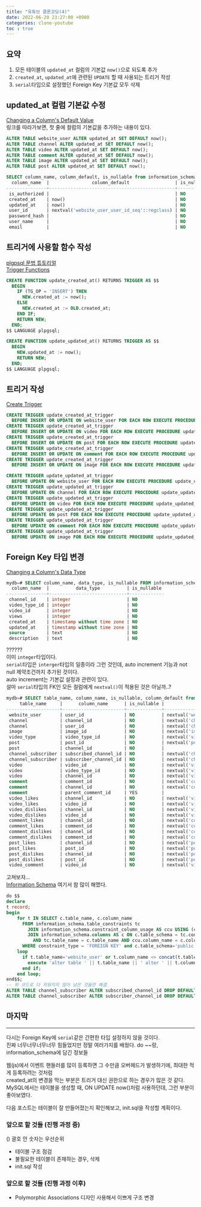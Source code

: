 ```yaml
---
title: "유튜브 클론코딩(4)"
date: 2022-06-20 23:27:00 +0900
categories: clone-youtube
toc : true
---
```


## 요약

1. 모든 테이블의 `updated_at` 컬럼의 기본값 `now()`으로 되도록 추가  
2. `created_at`, `updated_at`에 관련된 `UPDATE` 할 때 사용되는 트리거 작성
3. `serial`타입으로 설정했던 Foreign Key 기본값 모두 삭제

## updated_at 컬럼 기본값 수정

[Changing a Column's Default Value](https://www.postgresql.org/docs/current/ddl-alter.html#id-1.5.4.8.9)  
링크를 따라가보면, 첫 줄에 컬럼의 기본값을 추가하는 내용이 있다.  

```sql
ALTER TABLE website_user ALTER updated_at SET DEFAULT now();
ALTER TABLE channel ALTER updated_at SET DEFAULT now();
ALTER TABLE video ALTER updated_at SET DEFAULT now();
ALTER TABLE comment ALTER updated_at SET DEFAULT now();
ALTER TABLE image ALTER updated_at SET DEFAULT now();
ALTER TABLE post ALTER updated_at SET DEFAULT now();

SELECT column_name, column_default, is_nullable from information_schema.columns where table_name='website_user';
  column_name  |                column_default                 | is_nullable 
---------------+-----------------------------------------------+-------------
 is_authorized |                                               | NO
 created_at    | now()                                         | NO
 updated_at    | now()                                         | NO
 user_id       | nextval('website_user_user_id_seq'::regclass) | NO
 password_hash |                                               | NO
 user_name     |                                               | NO
 email         |                                               | NO
```

## 트리거에 사용할 함수 작성

[plgpsql 문법 튜토리얼](https://www.postgresqltutorial.com/postgresql-plpgsql/)  
[Trigger Functions](https://www.postgresql.org/docs/current/plpgsql-trigger.html)  

```sql
CREATE FUNCTION update_created_at() RETURNS TRIGGER AS $$
  BEGIN
    IF (TG_OP = 'INSERT') THEN
      NEW.created_at := now();
    ELSE
      NEW.created_at := OLD.created_at;
    END IF;
    RETURN NEW;
  END;
$$ LANGUAGE plpgsql;

CREATE FUNCTION update_updated_at() RETURNS TRIGGER AS $$
  BEGIN
    NEW.updated_at := now();
    RETURN NEW;
  END;
$$ LANGUAGE plpgsql;
```

## 트리거 작성

[Create Trigger](https://www.postgresql.org/docs/current/sql-createtrigger.html)  

```sql
CREATE TRIGGER update_created_at_trigger
  BEFORE INSERT OR UPDATE ON website_user FOR EACH ROW EXECUTE PROCEDURE update_created_at();
CREATE TRIGGER update_created_at_trigger
  BEFORE INSERT OR UPDATE ON video FOR EACH ROW EXECUTE PROCEDURE update_created_at();
CREATE TRIGGER update_created_at_trigger
  BEFORE INSERT OR UPDATE ON post FOR EACH ROW EXECUTE PROCEDURE update_created_at();
CREATE TRIGGER update_created_at_trigger
  BEFORE INSERT OR UPDATE ON comment FOR EACH ROW EXECUTE PROCEDURE update_created_at();
CREATE TRIGGER update_created_at_trigger
  BEFORE INSERT OR UPDATE ON image FOR EACH ROW EXECUTE PROCEDURE update_created_at();

CREATE TRIGGER update_updated_at_trigger
  BEFORE UPDATE ON website_user FOR EACH ROW EXECUTE PROCEDURE update_updated_at();
CREATE TRIGGER update_updated_at_trigger
  BEFORE UPDATE ON channel FOR EACH ROW EXECUTE PROCEDURE update_updated_at();
CREATE TRIGGER update_updated_at_trigger
  BEFORE UPDATE ON video FOR EACH ROW EXECUTE PROCEDURE update_updated_at();
CREATE TRIGGER update_updated_at_trigger
  BEFORE UPDATE ON post FOR EACH ROW EXECUTE PROCEDURE update_updated_at();
CREATE TRIGGER update_updated_at_trigger
  BEFORE UPDATE ON comment FOR EACH ROW EXECUTE PROCEDURE update_updated_at();
CREATE TRIGGER update_updated_at_trigger
  BEFORE UPDATE ON image FOR EACH ROW EXECUTE PROCEDURE update_updated_at();
```

## Foreign Key 타입 변경

[Changing a Column's Data Type](https://www.postgresql.org/docs/current/ddl-alter.html#id-1.5.4.8.10)  

```sql
mydb=# SELECT column_name, data_type, is_nullable FROM information_schema.columns WHERE table_name='video';
  column_name  |          data_type          | is_nullable 
---------------+-----------------------------+-------------
 channel_id    | integer                     | NO
 video_type_id | integer                     | NO
 video_id      | integer                     | NO
 views         | integer                     | NO
 created_at    | timestamp without time zone | NO
 updated_at    | timestamp without time zone | NO
 source        | text                        | NO
 description   | text                        | NO
```

??????  
이미 `integer`타입이다.  
`serial`타입은 `interger`타입의 일종이라 그런 것인데, auto increment 기능과 not null 제약조건까지 추가된 것이다.  
auto increment는 기본값 설정과 관련이 있다.  
설마 `serial`타입의 FK인 모든 컬럼에게 `nextval()`이 적용된 것은 아닐까..?  
```sql
mydb=# SELECT table_name, column_name, is_nullable, column_default from information_schema.columns where table_schema='public' and column_name like '%\_id';
     table_name     |      column_name      | is_nullable |                          column_default                           
--------------------+-----------------------+-------------+-------------------------------------------------------------------
 website_user       | user_id               | NO          | nextval('website_user_user_id_seq'::regclass)
 channel            | channel_id            | NO          | nextval('channel_channel_id_seq'::regclass)
 channel            | user_id               | NO          | nextval('channel_user_id_seq'::regclass)
 image              | image_id              | NO          | nextval('image_image_id_seq'::regclass)
 video_type         | video_type_id         | NO          | nextval('video_type_video_type_id_seq'::regclass)
 post               | post_id               | NO          | nextval('post_post_id_seq'::regclass)
 post               | channel_id            | NO          | 
 channel_subscriber | subscribed_channel_id | NO          | nextval('channel_subscriber_subscribed_channel_id_seq'::regclass)
 channel_subscriber | subscriber_channel_id | NO          | nextval('channel_subscriber_subscriber_channel_id_seq'::regclass)
 video              | video_id              | NO          | nextval('video_video_id_seq'::regclass)
 video              | video_type_id         | NO          | nextval('video_video_type_id_seq'::regclass)
 video              | channel_id            | NO          | nextval('video_channel_id_seq'::regclass)
 comment            | comment_id            | NO          | nextval('comment_comment_id_seq'::regclass)
 comment            | channel_id            | NO          | nextval('comment_channel_id_seq'::regclass)
 comment            | parent_comment_id     | YES         | 
 video_likes        | channel_id            | NO          | nextval('video_likes_channel_id_seq'::regclass)
 video_likes        | video_id              | NO          | nextval('video_likes_video_id_seq'::regclass)
 video_dislikes     | channel_id            | NO          | nextval('video_dislikes_channel_id_seq'::regclass)
 video_dislikes     | video_id              | NO          | nextval('video_dislikes_video_id_seq'::regclass)
 comment_likes      | channel_id            | NO          | nextval('comment_likes_channel_id_seq'::regclass)
 comment_likes      | comment_id            | NO          | nextval('comment_likes_comment_id_seq'::regclass)
 comment_dislikes   | channel_id            | NO          | nextval('comment_dislikes_channel_id_seq'::regclass)
 comment_dislikes   | comment_id            | NO          | nextval('comment_dislikes_comment_id_seq'::regclass)
 post_likes         | channel_id            | NO          | nextval('post_likes_channel_id_seq'::regclass)
 post_likes         | post_id               | NO          | nextval('post_likes_post_id_seq'::regclass)
 post_dislikes      | channel_id            | NO          | nextval('post_dislikes_channel_id_seq'::regclass)
 post_dislikes      | post_id               | NO          | nextval('post_dislikes_post_id_seq'::regclass)
 video_comment      | video_id              | NO          | nextval('video_comment_video_id_seq'::regclass)
```  
고쳐보자...  
[Information Schema](https://www.postgresql.org/docs/current/information-schema.html) 여기서 참 많이 해멨다.   
 
```sql
do $$
declare
t record;
begin
    for t IN SELECT c.table_name, c.column_name
      FROM information_schema.table_constraints tc 
        JOIN information_schema.constraint_column_usage AS ccu USING (constraint_schema, constraint_name) 
        JOIN information_schema.columns AS c ON c.table_schema = tc.constraint_schema
          AND tc.table_name = c.table_name AND ccu.column_name = c.column_name
      WHERE constraint_type = 'FOREIGN KEY' and c.table_schema='public'
    loop
      if t.table_name='website_user' or t.column_name <> concat(t.table_name, '_id') then
        execute 'alter table ' || t.table_name || ' alter ' || t.column_name || ' DROP DEFAULT';
      end if;
    end loop;
end$$;
-- 위 코드로 다 지워지지 않아 남은 것들만 해결
ALTER TABLE channel_subscriber ALTER subscribed_channel_id DROP DEFAULT;
ALTER TABLE channel_subscriber ALTER subscriber_channel_id DROP DEFAULT;
```

## 마지막
___

다시는 Foreign Key에 `serial`같은 간편한 타입 설정하지 않을 것이다.  
진짜 너무너무너무너무 힘들었지만 정말 여러가지를 배웠다. do ~~랑, information_schema에 담긴 정보들  

웹(js)에서 이벤트 핸들러를 많이 등록하면 그 수만큼 오버헤드가 발생하기에, 최대한 적게 등록하려는 것처럼  
created_at의 변경을 막는 부분은 트리거 대신 권한으로 하는 경우가 많은 것 같다.  
MySQL에서는 테이블을 생성할 때, ON UPDATE now()처럼 사용하던데, 그런 부분이 좋아보였다.  

다음 포스트는 테이블이 잘 만들어졌는지 확인해보고, init.sql을 작성할 계획이다.

### 앞으로 할 것들 (진행 과정 중)
() 괄호 안 숫자는 우선순위  

- 테이블 구조 점검
- 불필요한 테이블이 존재하는 경우, 삭제
- init.sql 작성

### 앞으로 할 것들 (진행 과정 이후)

- Polymorphic Associations 디자인 사용해서 이쁘게 구조 변경
